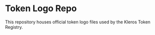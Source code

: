 # Token Logo Repo

This repository houses official token logo files used by the Kleros Token Registry.
